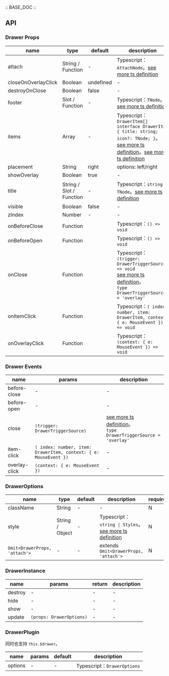 :: BASE_DOC ::

## API

### Drawer Props

name | type | default | description | required
-- | -- | -- | -- | --
attach | String / Function | - | Typescript：`AttachNode`。[see more ts definition](https://github.com/Tencent/tdesign-mobile-vue/blob/develop/src/common.ts) | N
closeOnOverlayClick | Boolean | undefined | \- | N
destroyOnClose | Boolean | false | \- | N
footer | Slot / Function | - | Typescript：`TNode`。[see more ts definition](https://github.com/Tencent/tdesign-mobile-vue/blob/develop/src/common.ts) | N
items | Array | - | Typescript：`DrawerItem[] ` `interface DrawerItem { title: string; icon?: TNode; }`。[see more ts definition](https://github.com/Tencent/tdesign-mobile-vue/blob/develop/src/common.ts)。[see more ts definition](https://github.com/Tencent/tdesign-mobile-vue/tree/develop/src/drawer/type.ts) | N
placement | String | right | options: left/right | N
showOverlay | Boolean | true | \- | N
title | String / Slot / Function | - | Typescript：`string \| TNode`。[see more ts definition](https://github.com/Tencent/tdesign-mobile-vue/blob/develop/src/common.ts) | N
visible | Boolean | false | \- | N
zIndex | Number | - | \- | N
onBeforeClose | Function |  | Typescript：`() => void`<br/> | N
onBeforeOpen | Function |  | Typescript：`() => void`<br/> | N
onClose | Function |  | Typescript：`(trigger: DrawerTriggerSource) => void`<br/>[see more ts definition](https://github.com/Tencent/tdesign-mobile-vue/tree/develop/src/drawer/type.ts)。<br/>`type DrawerTriggerSource = 'overlay'`<br/> | N
onItemClick | Function |  | Typescript：`( index: number, item: DrawerItem, context: { e: MouseEvent }) => void`<br/> | N
onOverlayClick | Function |  | Typescript：`(context: { e: MouseEvent }) => void`<br/> | N

### Drawer Events

name | params | description
-- | -- | --
before-close | \- | \-
before-open | \- | \-
close | `(trigger: DrawerTriggerSource)` | [see more ts definition](https://github.com/Tencent/tdesign-mobile-vue/tree/develop/src/drawer/type.ts)。<br/>`type DrawerTriggerSource = 'overlay'`<br/>
item-click | `( index: number, item: DrawerItem, context: { e: MouseEvent })` | \-
overlay-click | `(context: { e: MouseEvent })` | \-

### DrawerOptions

name | type | default | description | required
-- | -- | -- | -- | --
className | String | - | \- | N
style | String / Object | - | Typescript：`string \| Styles`。[see more ts definition](https://github.com/Tencent/tdesign-mobile-vue/blob/develop/src/common.ts) | N
`Omit<DrawerProps, 'attach'>` | \- | - | extends `Omit<DrawerProps, 'attach'>` | N

### DrawerInstance

name | params | return | description
-- | -- | -- | --
destroy | \- | \- | \-
hide | \- | \- | \-
show | \- | \- | \-
update | `(props: DrawerOptions)` | \- | \-

### DrawerPlugin

同时也支持 `this.$drawer`。

name | params | default | description
-- | -- | -- | --
options | \- | - | Typescript：`DrawerOptions`

